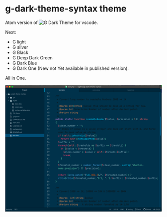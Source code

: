# g-dark-theme-syntax theme

Atom version of ![G Dark Theme](https://marketplace.visualstudio.com/items?itemName=StoneC0der.g-dark-theme) for vscode.

Next:

- G light
- G silver
- G Black
- G Deep Dark Green
- G Dark Blue
- G Dark One (New not Yet available in published version).

All in One.

<!-- ![A screenshot of your theme](https://f.cloud.github.com/assets/69169/2289498/4c3cb0ec-a009-11e3-8dbd-077ee11741e5.gif) -->
![G Dark Theme](https://github.com/stoneC0der/atom-g-dark-theme/blob/master/images/g-dark-default.png)
